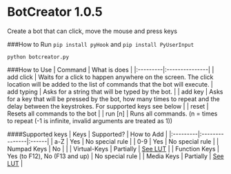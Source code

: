 # BotCreator 1.0.5
Create a bot that can click, move the mouse and press keys

###How to Run
`pip install pyHook`  and 
`pip install PyUserInput`

`python botcreator.py`

###How to Use
| Command  | What is does   |
|:---------|:---------------|
| add click | Waits for a click to happen anywhere on the screen. The click location will be added to the list of commands that the bot will execute.
| add typing     | Asks for a string that will be typed by the bot. |
| add key      | Asks for a key that will be pressed by the bot, how many times to repeat and the delay between the keystrokes. For supported keys see below |
| reset   | Resets all commands to the bot |
| run [n] | Runs all commands. (n = times to repeat (-1 is infinite, invalid arguments are treated as 1))

####Supported keys
| Keys  | Supported?   | How to Add |
|:---------|:---------------|:------|
| a-Z | Yes | No special rule |
| 0-9 | Yes | No special rule |
| Numpad Keys | No | |
| Virtual-Keys | Partially | [See LUT](docs/virtual-keys.md) |
| Function Keys | Yes (to F12), No (F13 and up) | No special rule |
| Media Keys | Partially | [See LUT](docs/media-keys.md) |
